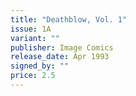 ```yaml
---
title: "Deathblow, Vol. 1"
issue: 1A
variant: ""
publisher: Image Comics
release_date: Apr 1993
signed_by: ""
price: 2.5
---
```

